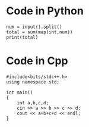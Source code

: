 <h1>Code in Python</h1>

```
num = input().split()
total = sum(map(int,num))
print(total)
```

<h1>Code in Cpp</h1>

```
#include<bits/stdc++.h>
using namespace std;

int main()
{
    int a,b,c,d;
    cin >> a >> b >> c >> d;
    cout << a+b+c+d << endl;
}

```
